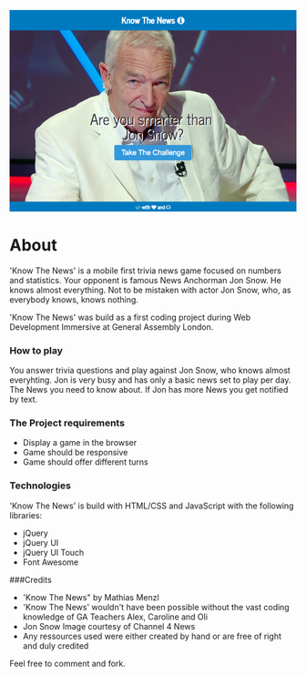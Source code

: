 
![alt text](images/readme.png "Know The News")

# About

'Know The News' is a mobile first trivia news game focused on numbers and statistics. Your opponent is famous News Anchorman Jon Snow. He knows almost everything. Not to be mistaken with actor Jon Snow, who, as everybody knows, knows nothing.  

'Know The News' was build as a first coding project during Web Development Immersive at General Assembly London.

### How to play

You answer trivia questions and play against Jon Snow, who knows almost everyhting. Jon is very busy and has only a basic news set to play per day. The News you need to know about. If Jon has more News you get notified by text. 

### The Project requirements

+ Display a game in the browser
+ Game should be responsive
+ Game should offer different turns 

### Technologies

'Know The News' is build with HTML/CSS and JavaScript with the following libraries:

+ jQuery
+ jQuery UI
+ jQuery UI Touch
+ Font Awesome


###Credits

+ 'Know The News" by Mathias Menzl 
+ 'Know The News' wouldn't have been possible without the vast coding knowledge of GA Teachers Alex, Caroline and Oli
+ Jon Snow Image courtesy of Channel 4 News
+ Any ressources used were either created by hand or are free of right and duly credited

Feel free to comment and fork.

